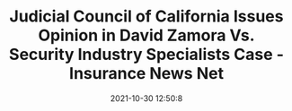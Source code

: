 ---
"title": "Judicial Council of California Issues Opinion in David Zamora Vs. Security Industry Specialists Case - Insurance News Net"
"date": "2021-10-30 12:50:8"
"feed_name": "GOOGLENEWSINDUSTRIAL"
"feed_website": "https://news.google.com/search?q=industrial%2Bincident&hl=en-US&gl=US&ceid=US:en"
"feed_rss": "https://news.google.com/rss/search?q=industrial%2Bincident&hl=en-US&gl=US&ceid=US:en"
"link": "https://insurancenewsnet.com/oarticle/judicial-council-of-california-issues-opinion-in-david-zamora-vs-security-industry-specialists-case"
"source": "{'href': 'https://insurancenewsnet.com', 'title': 'Insurance News Net'}"
"file": "_posts/2021-1-1-e75295c0f393b26604568e618fc0ebe2d8c31473.md"
"accident": "0"
"drilling": "0"
"dead": "0"
"injured": "0"
"arrested": "0"
"place": "unknown place"
"where": "unknown site"
"causes": "unknown"
"place_uri": "unknown place"
---